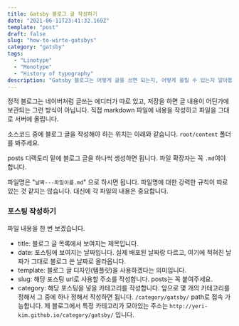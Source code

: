 ```yaml
---
title: Gatsby 블로그 글 작성하기
date: "2021-06-11T23:41:32.169Z"
template: "post"
draft: false
slug: "how-to-wirte-gatsbys"
category: "gatsby"
tags:
  - "Linotype"
  - "Monotype"
  - "History of typography"
description: "Gatsby 블로그는 어떻게 글을 쓰면 되는지, 어떻게 올릴 수 있는지 알아봅시다."
---
```


정적 블로그는 네이버처럼 글쓰는 에디터가 따로 있고, 저장을 하면 글 내용이 어딘가에 보관되는 그런 방식이 아닙니다.
직접 markdown 파일에 내용을 작성하고 파일을 그대로 서버에 올립니다.

소스코드 중에 블로그 글을 작성해야 하는 위치는 아래와 같습니다. `root/content` 폴더를 봐주세요.

posts 디렉토리 밑에 블로그 글을 하나씩 생성하면 됩니다. 파일 확장자는 꼭 `.md`여야 합니다.

파일명은 "`날짜---파일이름.md`" 으로 하시면 됩니다. 파일명에 대한 강력한 규칙이 따로 있는 것 같지는 않습니다.
대신에 각 파일의 내용은 중요합니다.

### 포스팅 작성하기
파일 내용을 한 번 보겠습니다.

- title: 블로그 글 목록에서 보여지는 제목입니다.
- date: 포스팅에 보여지는 날짜입니다. 실제 배포된 날짜랑 다르고, 여기에 적혀진 날짜가 그대로 블로그 쓴 날짜로 올라옵니다.
- template: 블로그 글 디자인(템플릿)을 사용하겠다는 의미입니다.
- slug: 해당 포스팅 url로 사용할 주소를 작성합니다. posts는 꼭 붙여주세요.
- category: 해당 포스팅을 넣을 카테고리를 작성합니다. 앞으로 몇 개의 카테고리를 정해서 그 중에 하나 정해서 작성하면 됩니다. `/category/gatsby/` path로 접속 가능합니다.
제 블로그에서 특정 카테고리가 모아있는 주소는 `http://yeri-kim.github.io/category/gatsby/` 입니다.
